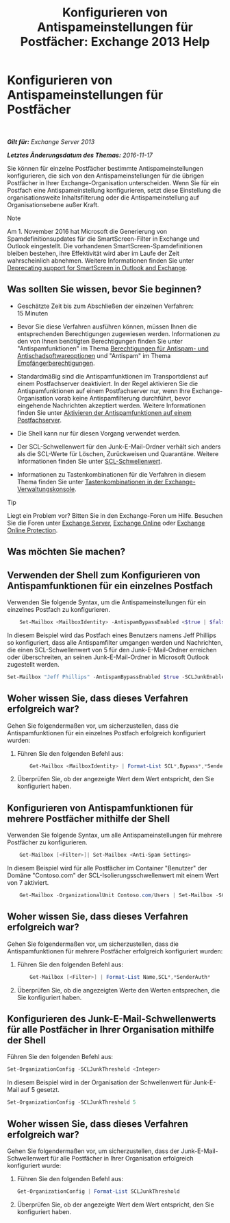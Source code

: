 ﻿---
title: 'Konfigurieren von Antispameinstellungen für Postfächer: Exchange 2013 Help'
TOCTitle: Konfigurieren von Antispameinstellungen für Postfächer
ms:assetid: 868d7fd8-e817-46ba-9b67-edf2f50b9494
ms:mtpsurl: https://technet.microsoft.com/de-de/library/Bb123559(v=EXCHG.150)
ms:contentKeyID: 50476174
ms.date: 04/24/2018
mtps_version: v=EXCHG.150
ms.translationtype: HT
---

# Konfigurieren von Antispameinstellungen für Postfächer

 

_**Gilt für:** Exchange Server 2013_

_**Letztes Änderungsdatum des Themas:** 2016-11-17_

Sie können für einzelne Postfächer bestimmte Antispameinstellungen konfigurieren, die sich von den Antispameinstellungen für die übrigen Postfächer in Ihrer Exchange-Organisation unterscheiden. Wenn Sie für ein Postfach eine Antispameinstellung konfigurieren, setzt diese Einstellung die organisationsweite Inhaltsfilterung oder die Antispameinstellung auf Organisationsebene außer Kraft.


> [!NOTE]
> Am 1. November 2016 hat Microsoft die Generierung von Spamdefinitionsupdates für die SmartScreen-Filter in Exchange und Outlook eingestellt. Die vorhandenen SmartScreen-Spamdefinitionen bleiben bestehen, ihre Effektivität wird aber im Laufe der Zeit wahrscheinlich abnehmen. Weitere Informationen finden Sie unter <A href="https://go.microsoft.com/fwlink/p/?linkid=835894">Deprecating support for SmartScreen in Outlook and Exchange</A>.



## Was sollten Sie wissen, bevor Sie beginnen?

  - Geschätzte Zeit bis zum Abschließen der einzelnen Verfahren: 15 Minuten

  - Bevor Sie diese Verfahren ausführen können, müssen Ihnen die entsprechenden Berechtigungen zugewiesen werden. Informationen zu den von Ihnen benötigten Berechtigungen finden Sie unter "Antispamfunktionen" im Thema [Berechtigungen für Antispam- und Antischadsoftwareoptionen](anti-spam-and-anti-malware-permissions-exchange-2013-help.md) und "Antispam" im Thema [Empfängerberechtigungen](recipients-permissions-exchange-2013-help.md).

  - Standardmäßig sind die Antispamfunktionen im Transportdienst auf einem Postfachserver deaktiviert. In der Regel aktivieren Sie die Antispamfunktionen auf einem Postfachserver nur, wenn Ihre Exchange-Organisation vorab keine Antispamfilterung durchführt, bevor eingehende Nachrichten akzeptiert werden. Weitere Informationen finden Sie unter [Aktivieren der Antispamfunktionen auf einem Postfachserver](enable-anti-spam-functionality-on-mailbox-servers-exchange-2013-help.md).

  - Die Shell kann nur für diesen Vorgang verwendet werden.

  - Der SCL-Schwellenwert für den Junk-E-Mail-Ordner verhält sich anders als die SCL-Werte für Löschen, Zurückweisen und Quarantäne. Weitere Informationen finden Sie unter [SCL-Schwellenwert](spam-confidence-level-threshold-exchange-2013-help.md).

  - Informationen zu Tastenkombinationen für die Verfahren in diesem Thema finden Sie unter [Tastenkombinationen in der Exchange-Verwaltungskonsole](keyboard-shortcuts-in-the-exchange-admin-center-exchange-online-protection-help.md).


> [!TIP]
> Liegt ein Problem vor? Bitten Sie in den Exchange-Foren um Hilfe. Besuchen Sie die Foren unter <A href="https://go.microsoft.com/fwlink/p/?linkid=60612">Exchange Server</A>, <A href="https://go.microsoft.com/fwlink/p/?linkid=267542">Exchange Online</A> oder <A href="https://go.microsoft.com/fwlink/p/?linkid=285351">Exchange Online Protection</A>.



## Was möchten Sie machen?

## Verwenden der Shell zum Konfigurieren von Antispamfunktionen für ein einzelnes Postfach

Verwenden Sie folgende Syntax, um die Antispameinstellungen für ein einzelnes Postfach zu konfigurieren.

```powershell
    Set-Mailbox <MailboxIdentity> -AntispamBypassEnabled <$true | $false> -RequireSenderAuthenticationEnabled <$true | $false> -SCLDeleteEnabled <$true | $false | $null> -SCLDeleteThreshold <0-9 | $null> -SCLJunkEnabled <$true | $false | $null > -SCLJunkThreshold <0-9 | $null> -SCLQuarantineEnabled <$true | $false | $null > -SCLQuarantineThreshold <0-9 | $null> -SCLRejectEnabled <$true | $false | $null > -SCLRejectThreshold <0-9 | $null>
```

In diesem Beispiel wird das Postfach eines Benutzers namens Jeff Phillips so konfiguriert, dass alle Antispamfilter umgangen werden und Nachrichten, die einen SCL-Schwellenwert von 5 für den Junk-E-Mail-Ordner erreichen oder überschreiten, an seinen Junk-E-Mail-Ordner in Microsoft Outlook zugestellt werden.

```powershell
Set-Mailbox "Jeff Phillips" -AntispamBypassEnabled $true -SCLJunkEnabled $true -SCLJunkThreshold 4
```

## Woher wissen Sie, dass dieses Verfahren erfolgreich war?

Gehen Sie folgendermaßen vor, um sicherzustellen, dass die Antispamfunktionen für ein einzelnes Postfach erfolgreich konfiguriert wurden:

1.  Führen Sie den folgenden Befehl aus:
    
    ```powershell
        Get-Mailbox <MailboxIdentity> | Format-List SCL*,Bypass*,*SenderAuth*
    ```
    
2.  Überprüfen Sie, ob der angezeigte Wert dem Wert entspricht, den Sie konfiguriert haben.

## Konfigurieren von Antispamfunktionen für mehrere Postfächer mithilfe der Shell

Verwenden Sie folgende Syntax, um alle Antispameinstellungen für mehrere Postfächer zu konfigurieren.

```powershell
    Get-Mailbox [<Filter>]| Set-Mailbox <Anti-Spam Settings>
```

In diesem Beispiel wird für alle Postfächer im Container "Benutzer" der Domäne "Contoso.com" der SCL-Isolierungsschwellenwert mit einem Wert von 7 aktiviert.

```powershell
    Get-Mailbox -OrganizationalUnit Contoso.com/Users | Set-Mailbox -SCLQuarantineEnabled $true -SCLQuarantineThreshold 7
```

## Woher wissen Sie, dass dieses Verfahren erfolgreich war?

Gehen Sie folgendermaßen vor, um sicherzustellen, dass die Antispamfunktionen für mehrere Postfächer erfolgreich konfiguriert wurden:

1.  Führen Sie den folgenden Befehl aus:
    
    ```powershell
        Get-Mailbox [<Filter>] | Format-List Name,SCL*,*SenderAuth*
    ```
    
2.  Überprüfen Sie, ob die angezeigten Werte den Werten entsprechen, die Sie konfiguriert haben.

## Konfigurieren des Junk-E-Mail-Schwellenwerts für alle Postfächer in Ihrer Organisation mithilfe der Shell

Führen Sie den folgenden Befehl aus:

```powershell
Set-OrganizationConfig -SCLJunkThreshold <Integer>
```

In diesem Beispiel wird in der Organisation der Schwellenwert für Junk-E-Mail auf 5 gesetzt.

```powershell
Set-OrganizationConfig -SCLJunkThreshold 5
```

## Woher wissen Sie, dass dieses Verfahren erfolgreich war?

Gehen Sie folgendermaßen vor, um sicherzustellen, dass der Junk-E-Mail-Schwellenwert für alle Postfächer in Ihrer Organisation erfolgreich konfiguriert wurde:

1.  Führen Sie den folgenden Befehl aus:
    
    ```powershell
    Get-OrganizationConfig | Format-List SCLJunkThreshold
    ```

2.  Überprüfen Sie, ob der angezeigte Wert dem Wert entspricht, den Sie konfiguriert haben.

